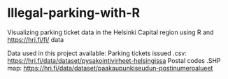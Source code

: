 # Illegal-parking-with-R
Visualizing parking ticket data in the Helsinki Capital region using R and https://hri.fi/fi/ data

Data used in this project available:
Parking tickets issued .csv: https://hri.fi/data/dataset/pysakointivirheet-helsingissa
Postal codes .SHP map: https://hri.fi/data/dataset/paakaupunkiseudun-postinumeroalueet 
